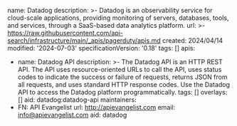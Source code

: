 name: Datadog
description: >-
  Datadog is an observability service for cloud-scale applications, providing
  monitoring of servers, databases, tools, and services, through a SaaS-based
  data analytics platform. 
url: >-
  https://raw.githubusercontent.com/api-search/infrastructure/main/_apis/pagerduty/apis.md
created: 2024/04/14
modified: '2024-07-03'
specificationVersion: '0.18'
tags: []
apis:
  - name: Datadog API
    description: >-
      The Datadog API is an HTTP REST API. The API uses resource-oriented URLs
      to call the API, uses status codes to indicate the success or failure of
      requests, returns JSON from all requests, and uses standard HTTP response
      codes. Use the Datadog API to access the Datadog platform
      programmatically.
    tags: []
    overlays: []
    aid: datadog:datadog-api
maintainers:
  - FN: API Evangelist
    url: http://apievangelist.com
    email: info@apievangelist.com
aid: datadog
